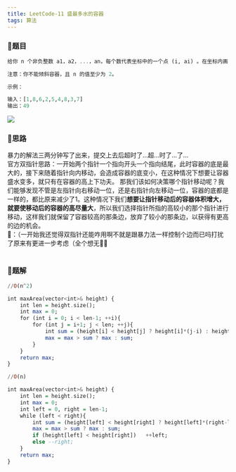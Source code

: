 ```yaml
---
title: LeetCode-11 盛最多水的容器
tags: 算法
---
```


### **📝题目**
```haskell
给你 n 个非负整数 a1，a2，...，an，每个数代表坐标中的一个点 (i, ai) 。在坐标内画 n 条垂直线，垂直线 i 的两个端点分别为 (i, ai) 和 (i, 0)。找出其中的两条线，使得它们与 x 轴共同构成的容器可以容纳最多的水。

注意：你不能倾斜容器，且 n 的值至少为 2。

示例：

输入：[1,8,6,2,5,4,8,3,7]
输出：49
```

![](https://cdn.jsdelivr.net/gh/sherryjw/StaticResource@latest/image/11.jpg)<br/>

### **📝思路**
暴力的解法三两分钟写了出来，提交上去后超时了...超...时了...了...<br/>
官方双指针思路：一开始两个指针一个指向开头一个指向结尾，此时容器的底是最大的，接下来随着指针向内移动，会造成容器的底变小，在这种情况下想要让容器盛水变多，就只有在容器的高上下功夫。 那我们该如何决策哪个指针移动呢？我们能够发现不管是左指针向右移动一位，还是右指针向左移动一位，容器的底都是一样的，都比原来减少了1。这种情况下我们**想要让指针移动后的容器体积增大，就要使移动后的容器的高尽量大**，所以我们选择指针所指的高较小的那个指针进行移动，这样我们就保留了容器较高的那条边，放弃了较小的那条边，以获得有更高的边的机会。<br/>
🐣：（一开始我还觉得双指针还能咋用啊不就是跟暴力法一样控制个边而已吗打扰了原来有更进一步考虑（全个想无🙇‍♀️
<br/><br/>

### **📝题解**
```haskell
//O(n^2)

int maxArea(vector<int>& height) {
    int len = height.size();
    int max = 0;
    for (int i = 0; i < len-1; ++i){
        for (int j = i+1; j < len; ++j){
            int sum = (height[i] < height[j] ? height[i]*(j-i) : height[j]*(j-i));
            max = max > sum ? max : sum;
        }
    }
    return max;
}
```
```haskell
//O(n)

int maxArea(vector<int>& height) {
    int len = height.size();
    int max = 0;
    int left = 0, right = len-1;
    while (left < right){
        int sum = (height[left] < height[right] ? height[left]*(right-left) : height[right]*(right-left));
        max = max > sum ? max : sum;
        if (height[left] < height[right])   ++left;
        else --right;
    }
    return max;
}
```